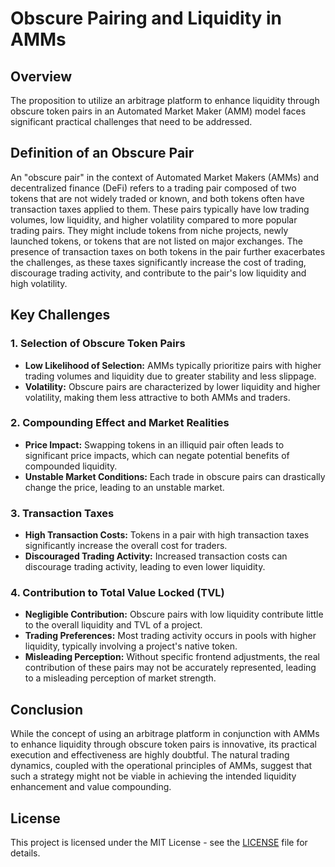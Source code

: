 # Obscure Pairing and Liquidity in AMMs



## Overview

The proposition to utilize an arbitrage platform to enhance liquidity through obscure token pairs in an Automated Market Maker (AMM) model faces significant practical challenges that need to be addressed.

## Definition of an Obscure Pair

An "obscure pair" in the context of Automated Market Makers (AMMs) and decentralized finance (DeFi) refers to a trading pair composed of two tokens that are not widely traded or known, and both tokens often have transaction taxes applied to them. These pairs typically have low trading volumes, low liquidity, and higher volatility compared to more popular trading pairs. They might include tokens from niche projects, newly launched tokens, or tokens that are not listed on major exchanges. The presence of transaction taxes on both tokens in the pair further exacerbates the challenges, as these taxes significantly increase the cost of trading, discourage trading activity, and contribute to the pair's low liquidity and high volatility.


## Key Challenges

### 1. Selection of Obscure Token Pairs
- **Low Likelihood of Selection:** AMMs typically prioritize pairs with higher trading volumes and liquidity due to greater stability and less slippage.
- **Volatility:** Obscure pairs are characterized by lower liquidity and higher volatility, making them less attractive to both AMMs and traders.

### 2. Compounding Effect and Market Realities
- **Price Impact:** Swapping tokens in an illiquid pair often leads to significant price impacts, which can negate potential benefits of compounded liquidity.
- **Unstable Market Conditions:** Each trade in obscure pairs can drastically change the price, leading to an unstable market.

### 3. Transaction Taxes
- **High Transaction Costs:** Tokens in a pair with high transaction taxes significantly increase the overall cost for traders.
- **Discouraged Trading Activity:** Increased transaction costs can discourage trading activity, leading to even lower liquidity.

### 4. Contribution to Total Value Locked (TVL)
- **Negligible Contribution:** Obscure pairs with low liquidity contribute little to the overall liquidity and TVL of a project.
- **Trading Preferences:** Most trading activity occurs in pools with higher liquidity, typically involving a project's native token.
- **Misleading Perception:** Without specific frontend adjustments, the real contribution of these pairs may not be accurately represented, leading to a misleading perception of market strength.

## Conclusion

While the concept of using an arbitrage platform in conjunction with AMMs to enhance liquidity through obscure token pairs is innovative, its practical execution and effectiveness are highly doubtful. The natural trading dynamics, coupled with the operational principles of AMMs, suggest that such a strategy might not be viable in achieving the intended liquidity enhancement and value compounding.

## License

This project is licensed under the MIT License - see the [LICENSE](LICENSE) file for details.

